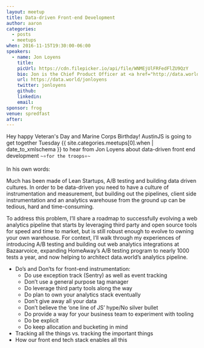 ```yaml
---
layout: meetup
title: Data-driven Front-end Development
author: aaron
categories:
  - posts
  - meetups
when: 2016-11-15T19:30:00-06:00
speakers:
  - name: Jon Loyens
    title:
    picUrl: https://cdn.filepicker.io/api/file/WNMEjUlFRFedFlZU9QzY
    bio: Jon is the Chief Product Officer at <a href="http://data.world">data.world</a>, an ex-BVer, Python and JS nut, Austinite, Canadian, Midgetman, Tennis Player, and Geek.
    url: https://data.world/jonloyens
    twitter: jonloyens
    github:
    linkedin:
    email:
sponsor: frog
venue: spredfast
after:
---
```


Hey happy Veteran's Day and Marine Corps Birthday! AustinJS is going to get together Tuesday <x-date>{{ site.categories.meetups[0].when | date_to_xmlschema }}</x-date> to hear from Jon Loyens about data-driven front end development `~⭐️for the troops⭐️~`

In his own words:

Much has been made of Lean Startups, A/B testing and building data driven cultures. In order to be data-driven you need to have a culture of instrumentation and measurement, but building out the pipelines, client side instrumentation and an analytics warehouse from the ground up can be tedious, hard and time-consuming.

To address this problem, I’ll share a roadmap to successfully evolving a web analytics pipeline that starts by leveraging third party and open source tools for speed and time to market, but is still robust enough to evolve to owning your own warehouse. For context, I’ll walk through my experiences of introducing A/B testing and building out web analytics integrations at Bazaarvoice, expanding HomeAway’s A/B testing program to nearly 1000 tests a year, and now helping to architect data.world’s analytics pipeline.

- Do’s and Don’ts for front-end instrumentation:
  - Do use exception track (Sentry) as well as event tracking
  - Don’t use a general purpose tag manager
  - Do leverage third party tools along the way
  - Do plan to own your analytics stack eventually
  - Don’t give away all your data
  - Don’t believe the ‘one line of JS’ hype/No silver bullet
  - Do provide a way for your business team to experiment with tooling
  - Do be explicit
  - Do keep allocation and bucketing in mind
- Tracking all the things vs. tracking the important things
- How our front end tech stack enables all this
